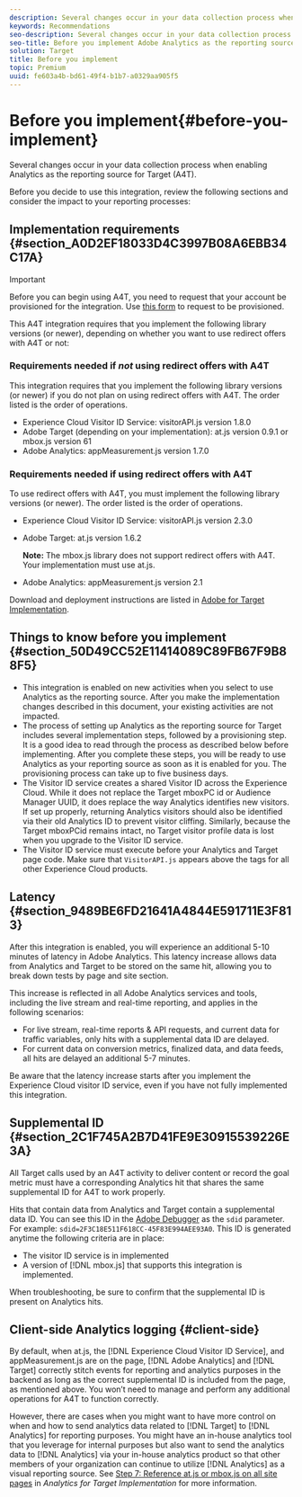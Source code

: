 ```yaml
---
description: Several changes occur in your data collection process when enabling Analytics as the reporting source for Target (A4T).
keywords: Recommendations
seo-description: Several changes occur in your data collection process when enabling Analytics as the reporting source for Target (A4T).
seo-title: Before you implement Adobe Analytics as the reporting source for Adobe Target (A4T)
solution: Target
title: Before you implement
topic: Premium
uuid: fe603a4b-bd61-49f4-b1b7-a0329aa905f5
---
```


# Before you implement{#before-you-implement}

Several changes occur in your data collection process when enabling Analytics as the reporting source for Target (A4T).

Before you decide to use this integration, review the following sections and consider the impact to your reporting processes:

## Implementation requirements {#section_A0D2EF18033D4C3997B08A6EBB34C17A}

>[!IMPORTANT]
>
>Before you can begin using A4T, you need to request that your account be provisioned for the integration. Use [this form](https://www.adobe.com/go/audiences) to request to be provisioned.

This A4T integration requires that you implement the following library versions (or newer), depending on whether you want to use redirect offers with A4T or not:

### Requirements needed if *not* using redirect offers with A4T

This integration requires that you implement the following library versions (or newer) if you do not plan on using redirect offers with A4T. The order listed is the order of operations.

* Experience Cloud Visitor ID Service: visitorAPI.js version 1.8.0
* Adobe Target (depending on your implementation): at.js version 0.9.1 or mbox.js version 61
* Adobe Analytics: appMeasurement.js version 1.7.0

### Requirements needed if using redirect offers with A4T

To use redirect offers with A4T, you must implement the following library versions (or newer). The order listed is the order of operations.

* Experience Cloud Visitor ID Service: visitorAPI.js version 2.3.0
* Adobe Target: at.js version 1.6.2

  **Note:** The  mbox.js library does not support redirect offers with A4T. Your implementation must use at.js.

* Adobe Analytics: appMeasurement.js version 2.1

Download and deployment instructions are listed in [Adobe for Target Implementation](https://marketing.adobe.com/resources/help/en_US/target/a4t/c_a4timplementation.html).

## Things to know before you implement {#section_50D49CC52E11414089C89FB67F9B88F5}

* This integration is enabled on new activities when you select to use Analytics as the reporting source. After you make the implementation changes described in this document, your existing activities are not impacted. 
* The process of setting up Analytics as the reporting source for Target includes several implementation steps, followed by a provisioning step. It is a good idea to read through the process as described below before implementing. After you complete these steps, you will be ready to use Analytics as your reporting source as soon as it is enabled for you. The provisioning process can take up to five business days. 
* The Visitor ID service creates a shared Visitor ID across the Experience Cloud. While it does not replace the Target mboxPC id or Audience Manager UUID, it does replace the way Analytics identifies new visitors. If set up properly, returning Analytics visitors should also be identified via their old Analytics ID to prevent visitor cliffing. Similarly, because the Target mboxPCid remains intact, no Target visitor profile data is lost when you upgrade to the Visitor ID service. 
* The Visitor ID service must execute before your Analytics and Target page code. Make sure that `VisitorAPI.js` appears above the tags for all other Experience Cloud products.

## Latency {#section_9489BE6FD21641A4844E591711E3F813}

After this integration is enabled, you will experience an additional 5-10 minutes of latency in Adobe Analytics. This latency increase allows data from Analytics and Target to be stored on the same hit, allowing you to break down tests by page and site section.

This increase is reflected in all Adobe Analytics services and tools, including the live stream and real-time reporting, and applies in the following scenarios:

* For live stream, real-time reports & API requests, and current data for traffic variables, only hits with a supplemental data ID are delayed. 
* For current data on conversion metrics, finalized data, and data feeds, all hits are delayed an additional 5-7 minutes.

Be aware that the latency increase starts after you implement the Experience Cloud visitor ID service, even if you have not fully implemented this integration.

## Supplemental ID {#section_2C1F745A2B7D41FE9E30915539226E3A}

All Target calls used by an A4T activity to deliver content or record the goal metric must have a corresponding Analytics hit that shares the same supplemental ID for A4T to work properly.

Hits that contain data from Analytics and Target contain a supplemental data ID. You can see this ID in the [Adobe Debugger](https://marketing.adobe.com/resources/help/en_US/sc/implement/?f=debugger) as the `sdid` parameter. For example: `sdid=2F3C18E511F618CC-45F83E994AEE93A0`. This ID is generated anytime the following criteria are in place:

* The visitor ID service is in implemented 
* A version of [!DNL mbox.js] that supports this integration is implemented.

When troubleshooting, be sure to confirm that the supplemental ID is present on Analytics hits.

## Client-side Analytics logging {#client-side}

By default, when at.js, the [!DNL Experience Cloud Visitor ID Service], and appMeasurement.js are on the page, [!DNL Adobe Analytics] and [!DNL Target] correctly stitch events for reporting and analytics purposes in the backend as long as the correct supplemental ID is included from the page, as mentioned above. You won’t need to manage and perform any additional operations for A4T to function correctly.

However, there are cases when you might want to have more control on when and how to send analytics data related to [!DNL Target] to [!DNL Analytics] for reporting purposes. You might have an in-house analytics tool that you leverage for internal purposes but also want to send the analytics data to [!DNL Analytics] via your in-house analytics product so that other members of your organization can continue to utilize [!DNL Analytics] as a visual reporting source. See [Step 7: Reference at.js or mbox.js on all site pages](/help/c-integrating-target-with-mac/a4t/a4timplementation.md#step7) in *Analytics for Target Implementation* for more information.
